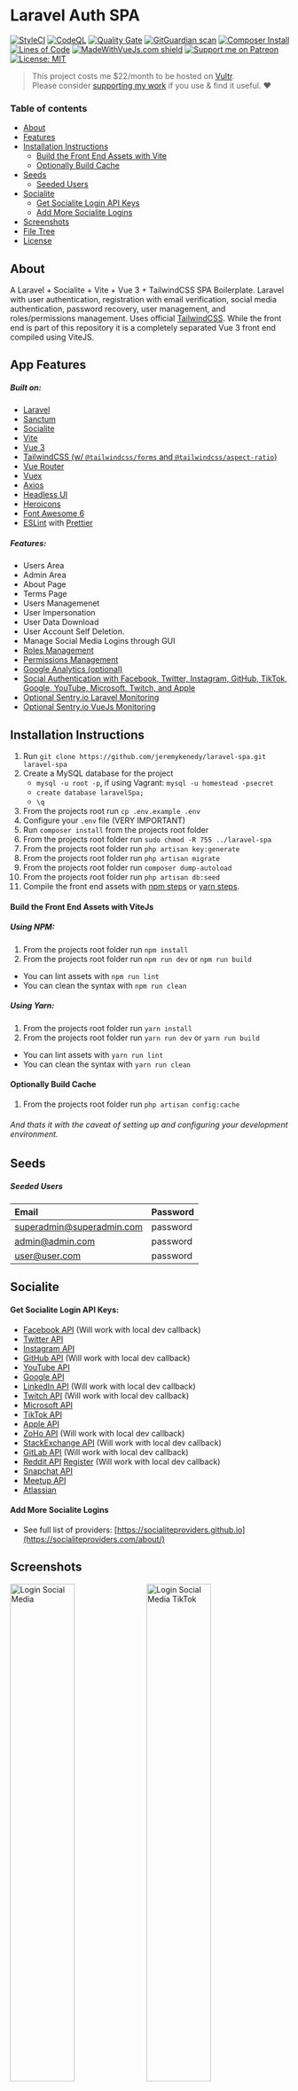 # Laravel Auth SPA

[![StyleCI](https://github.styleci.io/repos/537735029/shield?branch=released&style=flat)](https://github.styleci.io/repos/537735029?branch=master)
[![CodeQL](https://github.com/jeremykenedy/laravel-spa/actions/workflows/codeql.yml/badge.svg?branch=master)](https://github.com/jeremykenedy/laravel-spa/actions/workflows/codeql.yml)
[![Quality Gate](https://sonarcloud.io/api/project_badges/measure?project=jeremykenedy_laravel-spa&metric=alert_status)](https://sonarcloud.io/summary/new_code?id=jeremykenedy_laravel-spa)
[![GitGuardian scan](https://github.com/jeremykenedy/laravel-spa/actions/workflows/gitguardian.yml/badge.svg)](https://github.com/jeremykenedy/laravel-spa/actions/workflows/gitguardian.yml)
[![Composer Install](https://github.com/jeremykenedy/laravel-spa/actions/workflows/php.yml/badge.svg)](https://github.com/jeremykenedy/laravel-spa/actions/workflows/php.yml)
[![Lines of Code](https://sonarcloud.io/api/project_badges/measure?project=jeremykenedy_laravel-spa&metric=ncloc)](https://sonarcloud.io/summary/new_code?id=jeremykenedy_laravel-spa)
[![MadeWithVueJs.com shield](https://madewithvuejs.com/storage/repo-shields/4106-shield.svg)](https://madewithvuejs.com/p/laravel-auth-spa/shield-link)
[![Support me on Patreon](https://img.shields.io/endpoint.svg?url=https%3A%2F%2Fshieldsio-patreon.vercel.app%2Fapi%3Fusername%3Djeremykenedy%26type%3Dpatrons&style=flat)](https://patreon.com/jeremykenedy)
[![License: MIT](https://img.shields.io/static/v1?label=License&message=MIT&color=green&style=flat)](https://opensource.org/licenses/MIT)

> This project costs me $22/month to be hosted on [Vultr](https://www.vultr.com/?ref=9338425-8H).<br>
> Please consider [supporting my work](https://patreon.com/jeremykenedy) if you use & find it useful. ❤️

### Table of contents
- [About](#about)
- [Features](#features)
- [Installation Instructions](#installation-instructions)
    - [Build the Front End Assets with Vite](#build-the-front-end-assets-with-vitejs)
    - [Optionally Build Cache](#optionally-build-cache)
- [Seeds](#seeds)
    - [Seeded Users](#seeded-users)
- [Socialite](#socialite)
    - [Get Socialite Login API Keys](#get-socialite-login-api-keys)
    - [Add More Socialite Logins](#add-more-socialite-logins)
- [Screenshots](#screenshots)
- [File Tree](#file-tree)
- [License](#license)

## About
A Laravel + Socialite + Vite + Vue 3 + TailwindCSS SPA Boilerplate.
Laravel with user authentication, registration with email verification, 
social media authentication, password recovery, user management, and roles/permissions 
management. Uses official [TailwindCSS](https://tailwindcss.com/). While the front end is 
part of this repository it is a completely separated Vue 3 front end compiled using ViteJS.

## App Features
##### Built on:
- [Laravel](https://laravel.com/docs/9.x)
- [Sanctum](https://laravel.com/docs/9.x/sanctum)
- [Socialite](https://laravel.com/docs/9.x/socialite)
- [Vite](https://laravel.com/docs/9.x/vite)
- [Vue 3](https://vuejs.org/)
- [TailwindCSS (w/ `@tailwindcss/forms` and `@tailwindcss/aspect-ratio`)](https://tailwindcss.com/)
- [Vue Router](https://v3.router.vuejs.org/)
- [Vuex](https://vuex.vuejs.org/)
- [Axios](https://axios-http.com/)
- [Headless UI](https://headlessui.com/)
- [Heroicons](https://heroicons.com/)
- [Font Awesome 6](https://fontawesome.com/search)
- [ESLint](https://eslint.org/) with [Prettier](https://prettier.io/docs/en/index.html)

##### Features:
- Users Area
- Admin Area
- About Page
- Terms Page
- Users Managemenet
- User Impersonation
- User Data Download
- User Account Self Deletion.
- Manage Social Media Logins through GUI
- [Roles Management](https://github.com/jeremykenedy/laravel-roles)
- [Permissions Management](https://github.com/jeremykenedy/laravel-roles)
- [Google Analytics (optional)](https://matteo-gabriele.gitbook.io/vue-gtag/v/next/)
- [Social Authentication with Facebook, Twitter, Instagram, GitHub, TikTok, Google, YouTube, Microsoft, Twitch, and Apple](https://laravel.com/docs/9.x/socialite)
- [Optional Sentry.io Laravel Monitoring](https://docs.sentry.io/platforms/php/guides/laravel/)
- [Optional Sentry.io VueJs Monitoring](https://docs.sentry.io/platforms/javascript/guides/vue/)

## Installation Instructions
1. Run `git clone https://github.com/jeremykenedy/laravel-spa.git laravel-spa`
2. Create a MySQL database for the project
    * ```mysql -u root -p```, if using Vagrant: ```mysql -u homestead -psecret```
    * ```create database laravelSpa;```
    * ```\q```
3. From the projects root run `cp .env.example .env`
4. Configure your `.env` file (VERY IMPORTANT)
5. Run `composer install` from the projects root folder
6. From the projects root folder run `sudo chmod -R 755 ../laravel-spa`
7. From the projects root folder run `php artisan key:generate`
8. From the projects root folder run `php artisan migrate`
9. From the projects root folder run `composer dump-autoload`
10. From the projects root folder run `php artisan db:seed`
11. Compile the front end assets with [npm steps](#using-npm) or [yarn steps](#using-yarn).

#### Build the Front End Assets with ViteJs
##### Using NPM:
1. From the projects root folder run `npm install`
2. From the projects root folder run `npm run dev` or `npm run build`
  * You can lint assets with `npm run lint`
  * You can clean the syntax with `npm run clean`

##### Using Yarn:
1. From the projects root folder run `yarn install`
2. From the projects root folder run `yarn run dev` or `yarn run build`
  * You can lint assets with `yarn run lint`
  * You can clean the syntax with `yarn run clean`

#### Optionally Build Cache
1. From the projects root folder run `php artisan config:cache`

###### And thats it with the caveat of setting up and configuring your development environment.

## Seeds

##### Seeded Users

|Email|Password|
|:------------|:------------|
|superadmin@superadmin.com|password|
|admin@admin.com|password|
|user@user.com|password|

## Socialite

#### Get Socialite Login API Keys:
* [Facebook API](https://developers.facebook.com/) (Will work with local dev callback)
* [Twitter API](https://apps.twitter.com/)
* [Instagram API](https://instagram.com/developer/register/)
* [GitHub API](https://github.com/settings/applications/new) (Will work with local dev callback)
* [YouTube API](https://developers.google.com/youtube/v3/getting-started)
* [Google API](https://console.developers.google.com/)
* [LinkedIn API](https://www.linkedin.com/developers/apps/) (Will work with local dev callback)
* [Twitch API](https://dev.twitch.tv/docs/authentication/) (Will work with local dev callback)
* [Microsoft API]()
* [TikTok API](https://developers.tiktok.com/)
* [Apple API](https://developer.okta.com/blog/2019/06/04/what-the-heck-is-sign-in-with-apple)
* [ZoHo API](https://api-console.zoho.com/) (Will work with local dev callback)
* [StackExchange API](https://stackapps.com/apps/oauth/register/) (Will work with local dev callback)
* [GitLab API](https://gitlab.com/oauth/applications) (Will work with local dev callback)
* [Reddit API](https://www.reddit.com/prefs/apps) [Register](https://docs.google.com/a/reddit.com/forms/d/e/1FAIpQLSezNdDNK1-P8mspSbmtC2r86Ee9ZRbC66u929cG2GX0T9UMyw/viewform) (Will work with local dev callback)
* [Snapchat API](https://devportal.snap.com/manage/)
* [Meetup API](https://www.meetup.com/api/oauth/list/)
* [Atlassian](https://developer.atlassian.com/console/myapps/)

#### Add More Socialite Logins
* See full list of providers: [https://socialiteproviders.github.io](https://socialiteproviders.com/about/)

## Screenshots

<p float="left">
    <img src="https://laravel-spa.s3.us-west-2.amazonaws.com/v3/login-sm.png" title="Login Social Media" alt="Login Social Media" width="48%"/>
    <img src="https://laravel-spa.s3.us-west-2.amazonaws.com/v3/login-sm-tiktok.png" title="Login Social Media TikTok" alt="Login Social Media TikTok" width="48%" />
    <img src="https://laravel-spa.s3.us-west-2.amazonaws.com/v3/register-sm-instagram.png" title="Register Social Media Instagram" alt="Register Social Media Instagram" width="48%" />
    <img src="https://laravel-spa.s3.us-west-2.amazonaws.com/v3/register-sm.png" title="Register Social Media" alt="Register Social Media" width="48%" />
    <img src="https://laravel-spa.s3.us-west-2.amazonaws.com/v3/dashboard-success-login-sm.png" title="Social User Dashboard" alt="Social User Dashboard" width="48%" />
    <img src="https://laravel-spa.s3.us-west-2.amazonaws.com/v3/admin-dashboard.png" title="Admin Dashboard Dark Mode" alt="Admin Dashboard Dark Mode" width="48%" />
    <img src="https://laravel-spa.s3.us-west-2.amazonaws.com/v3/admin-users.png" title="Admin Users Table" alt="Admin Users Table" width="48%" />
    <img src="https://laravel-spa.s3.us-west-2.amazonaws.com/v3/admin-roles.png" title="Admin Roles Table" alt="Admin Roles Table" width="48%" />
    <img src="https://laravel-spa.s3.us-west-2.amazonaws.com/v3/admin-permissions.png" title="Admin Permissions Table" alt="Admin Permissions Table" width="48%" />
    <img src="https://laravel-spa.s3.us-west-2.amazonaws.com/v3/admin-app-settings.png" title="Admin App Settings Dark Mode" alt="Admin App Settings Dark Mode" width="48%" />
    <img src="https://laravel-spa.s3.us-west-2.amazonaws.com/home.png" title="Home" alt="Home" width="48%" />
    <img src="https://laravel-spa.s3.us-west-2.amazonaws.com/about.png" title="About" alt="About" width="48%" />
    <img src="https://laravel-spa.s3.us-west-2.amazonaws.com/login.png" title="Login" alt="Login" width="48%" />
    <img src="https://laravel-spa.s3.us-west-2.amazonaws.com/register.png" title="Register" alt="Register" width="48%" />
    <img src="https://laravel-spa.s3.us-west-2.amazonaws.com/dashboard.png" title="Dashboard" alt="Dashboard" width="48%" />
    <img src="https://laravel-spa.s3.us-west-2.amazonaws.com/profile1.png" title="Settings - Profile" alt="Settings - Profile" width="48%" />
    <img src="https://laravel-spa.s3.us-west-2.amazonaws.com/profile2.png" title="Settings - Password" alt="Settings - Password" width="48%" />
    <img src="https://laravel-spa.s3.us-west-2.amazonaws.com/profile3.png" title="Profile Dark" alt="Profile Dark" width="48%" />
    <img src="https://laravel-spa.s3.us-west-2.amazonaws.com/v3.1/settings-account-auth.png" title="Account SM Settings" alt="Account SM Settings" width="48%" />
    <img src="https://laravel-spa.s3.us-west-2.amazonaws.com/v3.1/settings-account-auth-revoke.png" title="Revoke Account SM Provider" alt="Revoke Account SM Provider" width="48%" />
    <img src="https://laravel-spa.s3.us-west-2.amazonaws.com/v3.1/settings-account-delete.png" title="Delete Account" alt="Delete Account" width="48%" />
    <img src="https://laravel-spa.s3.us-west-2.amazonaws.com/v3.1/settings-account-delete-confirm.png" title="Confirm Delete Account" alt="Confirm Delete Account" width="48%" />
    <img src="https://laravel-spa.s3.us-west-2.amazonaws.com/v3.1/account-deleted.png" title="Account Deleted" alt="Account Deleted" width="48%" />
    <img src="https://laravel-spa.s3.us-west-2.amazonaws.com/v3.1/terms.png" title="Terms Template" alt="Terms Template" width="48%" />
    <img src="https://laravel-spa.s3.us-west-2.amazonaws.com/forgot.png" title="Forgot Password" alt="Forgot Password" width="48%" />
    <img src="https://laravel-spa.s3.us-west-2.amazonaws.com/reset.png" title="Reset Password" alt="Reset Password" width="48%" />
    <img src="https://laravel-spa.s3.us-west-2.amazonaws.com/mobile-menu.png" title="Mobile Menu" alt="Mobile Menu" width="48%" />
    <img src="https://laravel-spa.s3.us-west-2.amazonaws.com/mobile-login.png" title="Mobile Login" alt="Mobile Login" width="48%" />
</p>

## File Tree
```
LaravelSpa
├── .browserslistrc
├── .editorconfig
├── .env.example
├── .env.travis
├── .eslintrc.js
├── .gitattributes
├── .github
│   ├── FUNDING.yml
│   ├── dependabot.yml
│   ├── labeler.yml
│   └── workflows
│       ├── changelog.yml
│       ├── codeql.yml
│       ├── create-release.yml
│       ├── dependency-review.yml
│       ├── deploy.yml
│       ├── gitguardian.yml
│       ├── greetings.yml
│       ├── labeler.yml
│       ├── laravel.yml
│       ├── manual.yml
│       ├── node.js.yml
│       ├── php.yml
│       ├── release.yml
│       ├── sentry.yml
│       └── stale.yml
├── .gitignore
├── .npmrc
├── .prettierignore
├── .scripts
│   └── deploy.sh
├── .styleci.yml
├── .travis.yml
├── LICENSE
├── README.md
├── SECURITY.md
├── app
│   ├── Console
│   │   └── Kernel.php
│   ├── Exceptions
│   │   ├── Handler.php
│   │   └── SocialProviderDeniedException.php
│   ├── Http
│   │   ├── Controllers
│   │   │   ├── AppSettingsController.php
│   │   │   ├── AppleSocialController.php
│   │   │   ├── Auth
│   │   │   │   ├── AuthController.php
│   │   │   │   ├── ForgotPasswordController.php
│   │   │   │   ├── PasswordController.php
│   │   │   │   ├── RegisterController.php
│   │   │   │   ├── ResetPasswordController.php
│   │   │   │   ├── SocialiteController.php
│   │   │   │   └── VerificationController.php
│   │   │   ├── Controller.php
│   │   │   ├── DashboardController.php
│   │   │   ├── ImpersonateController.php
│   │   │   ├── PermissionsController.php
│   │   │   ├── ProfileController.php
│   │   │   ├── RolesController.php
│   │   │   ├── ServerInfoController.php
│   │   │   ├── UserController.php
│   │   │   └── UsersController.php
│   │   ├── Kernel.php
│   │   ├── Middleware
│   │   │   ├── AddContentSecurityPolicyHeaders.php
│   │   │   ├── Authenticate.php
│   │   │   ├── EncryptCookies.php
│   │   │   ├── PreventRequestsDuringMaintenance.php
│   │   │   ├── RedirectIfAuthenticated.php
│   │   │   ├── TrimStrings.php
│   │   │   ├── TrustHosts.php
│   │   │   ├── TrustProxies.php
│   │   │   └── VerifyCsrfToken.php
│   │   ├── Requests
│   │   │   ├── AppSettings
│   │   │   ├── Permissions
│   │   │   │   ├── CreatePermissionRequest.php
│   │   │   │   ├── GetPermissionsRequest.php
│   │   │   │   └── UpdatePermissionRequest.php
│   │   │   ├── Roles
│   │   │   │   ├── CreateRoleRequest.php
│   │   │   │   └── UpdateRoleRequest.php
│   │   │   └── Users
│   │   │       ├── CreateUserRequest.php
│   │   │       ├── GetUserRolesRequest.php
│   │   │       ├── ImpersonateUserRequest.php
│   │   │       └── UpdateUserRequest.php
│   │   └── Resources
│   │       ├── Permissions
│   │       │   ├── PermissionResource.php
│   │       │   └── PermissionsCollection.php
│   │       └── Users
│   │           ├── RoleResource.php
│   │           └── RolesCollection.php
│   ├── Jobs
│   │   └── PersonalDataExportJob.php
│   ├── Mail
│   │   └── ExceptionOccured.php
│   ├── Models
│   │   ├── Impersonation.php
│   │   ├── Permission.php
│   │   ├── Role.php
│   │   ├── Setting.php
│   │   ├── SocialiteProvider.php
│   │   └── User.php
│   ├── Notifications
│   │   ├── PersonalDataExportedNotification.php
│   │   ├── ResetPasswordNotification.php
│   │   └── VerifyEmailNotification.php
│   ├── Providers
│   │   ├── AppServiceProvider.php
│   │   ├── AuthServiceProvider.php
│   │   ├── BroadcastServiceProvider.php
│   │   ├── EventServiceProvider.php
│   │   ├── RouteServiceProvider.php
│   │   └── ViewComposerServiceProvider.php
│   ├── Services
│   │   └── AppleToken.php
│   ├── Traits
│   │   ├── AppSettingsTrait.php
│   │   └── SocialiteProvidersTrait.php
│   └── View
│       └── Composers
│           ├── GaComposer.php
│           └── GaEnabledComposer.php
├── artisan
├── bootstrap
│   ├── android-chrome-192x192.png
│   ├── android-chrome-512x512.png
│   ├── app.php
│   ├── apple-touch-icon.png
│   ├── cache
│   │   ├── .gitignore
│   │   ├── packages.php
│   │   ├── routes-v7.php
│   │   └── services.php
│   ├── favicon-16x16.png
│   ├── favicon-32x32.png
│   ├── favicon.ico
│   └── ssr
│       ├── android-chrome-192x192.png
│       ├── android-chrome-512x512.png
│       ├── app2.mjs
│       ├── apple-touch-icon.png
│       ├── assets
│       │   ├── About-8055ba51.mjs
│       │   ├── Account-db07883a.mjs
│       │   ├── Admin-1aef526f.mjs
│       │   ├── AdminLayout-b06d3e9f.mjs
│       │   ├── AppSettings-493dc486.mjs
│       │   ├── Dashboard-00d0a96f.mjs
│       │   ├── Errors-cfd7b346.mjs
│       │   ├── ForgotPassword-ca93934f.mjs
│       │   ├── Home-092f52e0.mjs
│       │   ├── Login-3d895534.mjs
│       │   ├── NotFound-52f67599.mjs
│       │   ├── Password-0f549b05.mjs
│       │   ├── Permissions-d779932d.mjs
│       │   ├── PhpInfo-c54b8303.mjs
│       │   ├── Profile-8dc4ce3e.mjs
│       │   ├── Register-c8d7fa41.mjs
│       │   ├── ResetPassword-4e7ca3b7.mjs
│       │   ├── Roles-53fcb449.mjs
│       │   ├── RolesBadges-5ee6b7bc.mjs
│       │   ├── Settings-a3568c63.mjs
│       │   ├── SocialiteLogins-6af0e372.mjs
│       │   ├── Success-4b3d058c.mjs
│       │   ├── Terms-3b1605fc.mjs
│       │   ├── Users-fcead5b0.mjs
│       │   ├── VerifyEmail-3b245fb1.mjs
│       │   ├── default.css_vue_type_style_index_0_src_true_lang-6d22712f.mjs
│       │   ├── workbox-window.prod.es5-77e1b1e1.mjs
│       │   └── zoho-monocrome-black-b48ed5c0.mjs
│       ├── favicon-16x16.png
│       ├── favicon-32x32.png
│       ├── favicon.ico
│       ├── js-bundle-stats.html
│       ├── manifest.webmanifest
│       └── pluginWebUpdateNotice
│           ├── webUpdateNoticeInjectScript.global.js
│           ├── webUpdateNoticeInjectStyle.css
│           └── web_version_by_plugin.json
├── composer.json
├── composer.lock
├── config
│   ├── app.php
│   ├── auth.php
│   ├── broadcasting.php
│   ├── cache.php
│   ├── cors.php
│   ├── database.php
│   ├── debugbar.php
│   ├── exceptions.php
│   ├── filesystems.php
│   ├── hashing.php
│   ├── laravel-https.php
│   ├── laravel-logger.php
│   ├── laravel-page-speed.php
│   ├── laravelpwa.php
│   ├── logging.php
│   ├── mail.php
│   ├── personal-data-export.php
│   ├── queue.php
│   ├── roles.php
│   ├── sanctum.php
│   ├── sentry.php
│   ├── services.php
│   ├── session.php
│   ├── settings.php
│   ├── users.php
│   └── view.php
├── database
│   ├── .gitignore
│   ├── factories
│   │   └── UserFactory.php
│   ├── migrations
│   │   ├── 2014_10_00_000000_create_settings_table.php
│   │   ├── 2014_10_00_000001_add_group_column_on_settings_table.php
│   │   ├── 2014_10_12_000000_create_users_table.php
│   │   ├── 2014_10_12_100000_create_password_resets_table.php
│   │   ├── 2016_01_15_105324_create_roles_table.php
│   │   ├── 2016_01_15_114412_create_role_user_table.php
│   │   ├── 2016_01_26_115212_create_permissions_table.php
│   │   ├── 2016_01_26_115523_create_permission_role_table.php
│   │   ├── 2016_02_09_132439_create_permission_user_table.php
│   │   ├── 2019_08_19_000000_create_failed_jobs_table.php
│   │   ├── 2019_12_14_000001_create_personal_access_tokens_table.php
│   │   ├── 2021_04_26_093603_create_jobs_table.php
│   │   ├── 2022_09_05_192055_update_users_table.php
│   │   ├── 2022_11_02_051027_update_settings_table.php
│   │   ├── 2022_11_28_073632_create_socialite_providers_table.php
│   │   └── 2022_12_06_061947_create_impersonations_table.php
│   └── seeders
│       ├── AppSettingsSeeder.php
│       ├── ConnectRelationshipsSeeder.php
│       ├── DatabaseSeeder.php
│       ├── PermissionsTableSeeder.php
│       ├── RolesTableSeeder.php
│       └── UsersTableSeeder.php
├── env.d.ts
├── package-lock.json
├── package.json
├── phpunit.xml
├── postcss.config.js
├── prettier.config.js
├── prettierrc.json
├── public
│   ├── .htaccess
│   ├── android-chrome-192x192.png
│   ├── android-chrome-512x512.png
│   ├── apple-touch-icon.png
│   ├── css
│   │   └── app.css
│   ├── favicon-16x16.png
│   ├── favicon-32x32.png
│   ├── favicon.ico
│   ├── images
│   │   └── icons
│   │       ├── icon-128x128.png
│   │       ├── icon-144x144.png
│   │       ├── icon-152x152.png
│   │       ├── icon-192x192.png
│   │       ├── icon-384x384.png
│   │       ├── icon-512x512.png
│   │       ├── icon-72x72.png
│   │       ├── icon-96x96.png
│   │       ├── splash-1125x2436.png
│   │       ├── splash-1242x2208.png
│   │       ├── splash-1242x2688.png
│   │       ├── splash-1536x2048.png
│   │       ├── splash-1668x2224.png
│   │       ├── splash-1668x2388.png
│   │       ├── splash-2048x2732.png
│   │       ├── splash-640x1136.png
│   │       ├── splash-750x1334.png
│   │       └── splash-828x1792.png
│   ├── index.php
│   ├── js
│   │   ├── app.js
│   │   ├── resources_js_Views_ForgotPassword_vue.js
│   │   ├── resources_js_Views_Home_vue.js
│   │   ├── resources_js_Views_Login_vue.js
│   │   ├── resources_js_Views_Password_vue.js
│   │   ├── resources_js_Views_Profile_vue.js
│   │   ├── resources_js_Views_Register_vue.js
│   │   ├── resources_js_Views_ResetPassword_vue.js
│   │   ├── resources_js_Views_Settings_vue.js
│   │   ├── resources_js_Views_VerifyEmail_vue.js
│   │   ├── resources_js_Views_Welcome_vue.js
│   │   └── s-code.min.js
│   ├── mix-manifest.json
│   ├── robots.txt
│   ├── serviceworker.js
│   ├── sw.ts
│   └── web.config
├── resources
│   ├── css
│   │   ├── app.css
│   │   └── normalize.css
│   ├── img
│   │   ├── 404.png
│   │   ├── favicon
│   │   │   ├── android-chrome-192x192.png
│   │   │   ├── android-chrome-512x512.png
│   │   │   ├── apple-touch-icon.png
│   │   │   ├── favicon-16x16.png
│   │   │   ├── favicon-32x32.png
│   │   │   └── favicon.ico
│   │   ├── plugs.png
│   │   └── vendor-logos
│   │       ├── vultr-1.webp
│   │       ├── vultr-2.png
│   │       ├── zoho-monocrome-black.png
│   │       └── zoho-monocrome-white.png
│   ├── js
│   │   ├── app.js
│   │   ├── bootstrap.js
│   │   ├── components
│   │   │   ├── AppFooter.vue
│   │   │   ├── AppNav.vue
│   │   │   ├── BmcButtons.vue
│   │   │   ├── CircleSvg.vue
│   │   │   ├── Errors.vue
│   │   │   ├── GHButton.vue
│   │   │   ├── GHButtons.vue
│   │   │   ├── OctoCat.vue
│   │   │   ├── Pagination.vue
│   │   │   ├── PatreonButton.vue
│   │   │   ├── PerPage.vue
│   │   │   ├── ReloadPrompt.vue
│   │   │   ├── Success.vue
│   │   │   ├── VerifyNotice.vue
│   │   │   ├── VultrReferral.vue
│   │   │   ├── account
│   │   │   │   ├── AccountAdministration.vue
│   │   │   │   ├── AccountAuthentication.vue
│   │   │   │   ├── AccountData.vue
│   │   │   │   └── AccountPrivacy.vue
│   │   │   ├── admin
│   │   │   │   ├── AdminNavBar.vue
│   │   │   │   ├── AdminSidebar.vue
│   │   │   │   ├── RolesTable.vue
│   │   │   │   ├── RolesTableRow.vue
│   │   │   │   ├── UsersTable.vue
│   │   │   │   └── UsersTableRow.vue
│   │   │   ├── auth
│   │   │   │   └── SocialiteLogins.vue
│   │   │   ├── common
│   │   │   │   ├── AppButton.vue
│   │   │   │   ├── AppDeleteModal.vue
│   │   │   │   ├── AppModal.vue
│   │   │   │   ├── AppSwitch.vue
│   │   │   │   ├── AppTable.vue
│   │   │   │   └── AppToast.vue
│   │   │   ├── form
│   │   │   │   ├── AppSettingTextInput.vue
│   │   │   │   ├── AppSettingTextarea.vue
│   │   │   │   └── AppSettingToggle.vue
│   │   │   ├── loaders
│   │   │   │   └── AnimatedTableLoader.vue
│   │   │   ├── roles
│   │   │   │   ├── PermissionFormModal.vue
│   │   │   │   ├── RoleFormModal.vue
│   │   │   │   └── RolesBadges.vue
│   │   │   └── users
│   │   │       ├── UserDownloadData.vue
│   │   │       ├── UserForm.vue
│   │   │       └── UserFormModal.vue
│   │   ├── layouts
│   │   │   └── AdminLayout.vue
│   │   ├── middleware
│   │   │   ├── auth.js
│   │   │   ├── guest.js
│   │   │   ├── middlewarePipeline.js
│   │   │   ├── roleAdmin.js
│   │   │   ├── roleSuperAdmin.js
│   │   │   └── roleUser.js
│   │   ├── router
│   │   │   ├── index.js
│   │   │   └── routes.js
│   │   ├── services
│   │   │   ├── analytics.js
│   │   │   ├── asteroids.js
│   │   │   ├── common.js
│   │   │   ├── excanvas.js
│   │   │   ├── s-code.js
│   │   │   ├── s-code.min.js
│   │   │   └── users.js
│   │   ├── store
│   │   │   ├── index.js
│   │   │   ├── modules
│   │   │   │   ├── auth.js
│   │   │   │   ├── sidebar.js
│   │   │   │   └── toast.js
│   │   │   └── mutation-types.js
│   │   └── views
│   │       ├── App.vue
│   │       ├── Blank.vue
│   │       ├── admin
│   │       │   ├── Admin.vue
│   │       │   ├── AppSettings.vue
│   │       │   ├── Permissions.vue
│   │       │   ├── PhpInfo.vue
│   │       │   ├── Roles.vue
│   │       │   └── Users.vue
│   │       └── pages
│   │           ├── About.vue
│   │           ├── Dashboard.vue
│   │           ├── ForgotPassword.vue
│   │           ├── Home.vue
│   │           ├── Login.vue
│   │           ├── NotFound.vue
│   │           ├── Register.vue
│   │           ├── ResetPassword.vue
│   │           ├── Terms.vue
│   │           ├── VerifyEmail.vue
│   │           ├── auth
│   │           └── settings
│   │               ├── Account.vue
│   │               ├── Password.vue
│   │               ├── Profile.vue
│   │               └── Settings.vue
│   ├── lang
│   │   └── en
│   │       ├── auth.php
│   │       ├── pagination.php
│   │       ├── passwords.php
│   │       ├── personal-data-exports.php
│   │       └── validation.php
│   └── views
│       ├── app.blade.php
│       ├── emails
│       │   └── exception.blade.php
│       ├── errors
│       │   ├── 401.blade.php
│       │   ├── 403.blade.php
│       │   ├── 500.blade.php
│       │   ├── 503.blade.php
│       │   └── layout.blade.php
│       ├── socialite
│       │   ├── callback.blade.php
│       │   └── denied.blade.php
│       └── welcome.blade.php
├── routes
│   ├── api.php
│   ├── channels.php
│   ├── console.php
│   └── web.php
├── server.php
├── tailwind.config.js
├── tailwindcss-perspective.js
├── tsconfig.json
├── tsconfig.vite-config.json
└── vite.config.ts

76 directories, 380 files

```

* Tree command can be installed using brew: `brew install tree`
* File tree generated using command `tree -a -I '.git|node_modules|vendor|build|storage|tests|.DS_Store|.env'`

## License
Laravel-Spa is licensed under the [MIT license](https://opensource.org/licenses/MIT). Enjoy!
